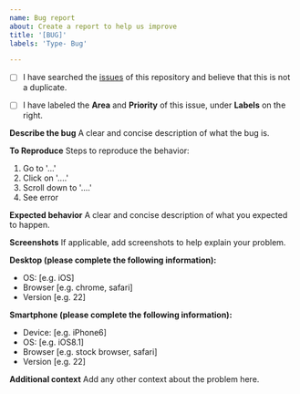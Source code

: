 ```yaml
---
name: Bug report
about: Create a report to help us improve
title: '[BUG]'
labels: 'Type- Bug'

---
```


- [ ] I have searched the [issues](https://github.com/coatk1/playground/issues) of this repository and believe that this is not a duplicate.

- [ ] I have labeled the **Area** and **Priority** of this issue, under **Labels** on the right.

**Describe the bug**
A clear and concise description of what the bug is.

**To Reproduce**
Steps to reproduce the behavior:
1. Go to '...'
2. Click on '....'
3. Scroll down to '....'
4. See error

**Expected behavior**
A clear and concise description of what you expected to happen.

**Screenshots**
If applicable, add screenshots to help explain your problem.

**Desktop (please complete the following information):**
 - OS: [e.g. iOS]
 - Browser [e.g. chrome, safari]
 - Version [e.g. 22]

**Smartphone (please complete the following information):**
 - Device: [e.g. iPhone6]
 - OS: [e.g. iOS8.1]
 - Browser [e.g. stock browser, safari]
 - Version [e.g. 22]

**Additional context**
Add any other context about the problem here.
